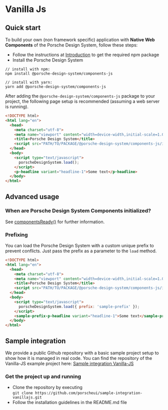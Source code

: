 # Vanilla Js

<TableOfContents></TableOfContents>

## Quick start
To build your own (non framework specific) application with **Native Web Components** of the Porsche Design System, follow these steps:

* Follow the instructions at [Introduction](start-coding/introduction) to get the required npm package
* Install the Porsche Design System

```shell script
// install with npm:
npm install @porsche-design-system/components-js

// install with yarn:
yarn add @porsche-design-system/components-js
```

After adding the `@porsche-design-system/components-js` package to your project, the following page setup is recommended (assuming a web server is running).

```html
<!DOCTYPE html>
<html lang="en">
  <head>
    <meta charset="utf-8">
    <meta name="viewport" content="width=device-width,initial-scale=1.0">
    <title>Porsche Design System</title>
    <script src="PATH/TO/PACKAGE/@porsche-design-system/components-js/index.js"></script>
  </head>
  <body>
    <script type="text/javascript">
      porscheDesignSystem.load();
    </script>
    <p-headline variant="headline-1">Some text</p-headline>
  </body>
</html>
``` 

## Advanced usage

### When are Porsche Design System Components initialized?
See [componentsReady()](helpers/components-ready) for further information.

### Prefixing
You can load the Porsche Design System with a custom unique prefix to prevent conflicts. Just pass the prefix as a parameter to the `load` method.

```html
<!DOCTYPE html>
<html lang="en">
  <head>
    <meta charset="utf-8">
    <meta name="viewport" content="width=device-width,initial-scale=1.0">
    <title>Porsche Design System</title>
    <script src="PATH/TO/PACKAGE/@porsche-design-system/components-js/index.js"></script>
  </head>
  <body>
    <script type="text/javascript">
      porscheDesignSystem.load({ prefix: 'sample-prefix' });
    </script>
    <sample-prefix-p-headline variant="headline-1">Some text</sample-prefix-p-headline>
  </body>
</html>
```

## Sample integration
We provide a public Github repository with a basic sample project setup to show how it is managed in real code.
You can find the repository of the Vanilla-JS example project here: [Sample integration Vanilla-JS](https://github.com/porscheui/sample-integration-vanillajs)

### Get the project up and running
* Clone the repository by executing  
`git clone https://github.com/porscheui/sample-integration-vanillajs.git`
* Follow the installation guidelines in the README.md file
